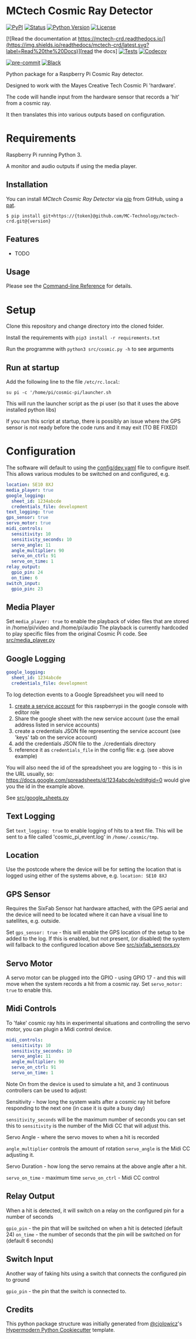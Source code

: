 # MCtech Cosmic Ray Detector

[![PyPI](https://img.shields.io/pypi/v/mctech-crd.svg)][pypi_]
[![Status](https://img.shields.io/pypi/status/mctech-crd.svg)][status]
[![Python Version](https://img.shields.io/pypi/pyversions/mctech-crd)][python version]
[![License](https://img.shields.io/pypi/l/mctech-crd)][license]

[![Read the documentation at https://mctech-crd.readthedocs.io/](https://img.shields.io/readthedocs/mctech-crd/latest.svg?label=Read%20the%20Docs)][read the docs]
[![Tests](https://github.com/MC-Technology/mctech-crd/workflows/Tests/badge.svg)][tests]
[![Codecov](https://codecov.io/gh/tombola/mctech-crd/branch/main/graph/badge.svg)][codecov]

[![pre-commit](https://img.shields.io/badge/pre--commit-enabled-brightgreen?logo=pre-commit&logoColor=white)][pre-commit]
[![Black](https://img.shields.io/badge/code%20style-black-000000.svg)][black]

[pypi_]: https://pypi.org/project/mctech-crd/
[status]: https://pypi.org/project/mctech-crd/
[python version]: https://pypi.org/project/mctech-crd
[read the docs]: https://mctech-crd.readthedocs.io/
[tests]: https://github.com/MC-Technology/mctech-crd/actions?workflow=Tests
[codecov]: https://app.codecov.io/gh/tombola/mctech-crd
[pre-commit]: https://github.com/pre-commit/pre-commit
[black]: https://github.com/psf/black

Python package for a Raspberry Pi Cosmic Ray detector.

Designed to work with the Mayes Creative Tech Cosmic Pi 'hardware'.

The code will handle input from the hardware sensor that records a 'hit' from a cosmic ray.

It then translates this into various outputs based on configuration.

# Requirements

Raspberry Pi running Python 3.

A monitor and audio outputs if using the media player.

## Installation

You can install _MCtech Cosmic Ray Detector_ via [pip] from GitHub, using a [pat].

```console
$ pip install git+https://{token}@github.com/MC-Technology/mctech-crd.git@{version}

```

## Features

- TODO

## Usage

Please see the [Command-line Reference] for details.

# Setup

Clone this repository and change directory into the cloned folder.

Install the requirements with `pip3 install -r requirements.txt`

Run the programme with `python3 src/cosmic.py -h` to see arguments

## Run at startup

Add the following line to the file `/etc/rc.local`:

```
su pi -c '/home/pi/cosmic-pi/launcher.sh
```

This will run the launcher script as the pi user (so that it uses the above installed python libs)

If you run this script at startup, there is possibly an issue where the GPS sensor is not ready before the code runs and it may exit (TO BE FIXED)

# Configuration

The software will default to using the [config/dev.yaml](config/dev.yaml) file to configure itself. This allows various modules to be switched on and configured, e.g.

```yaml
location: SE10 8XJ
media_player: true
google_logging:
  sheet_id: 1234abcde
  credentials_file: development
text_logging: true
gps_sensor: true
servo_motor: true
midi_controls:
  sensitivity: 10
  sensitivity_seconds: 10
  servo_angle: 11
  angle_multiplier: 90
  servo_on_ctrl: 91
  servo_on_time: 1
relay_output:
  gpio_pin: 24
  on_time: 6
switch_input:
  gpio_pin: 23
```

## Media Player

Set `media_player: true` to enable the playback of video files that are stored in /home/pi/video and /home/pi/audio
The playback is currently hardcoded to play specific files from the original Cosmic Pi code.
See [src/media_player.py](src/media_player.py)

## Google Logging

```yaml
google_logging:
  sheet_id: 1234abcde
  credentials_file: development
```

To log detection events to a Google Spreadsheet you will need to

1. [create a service
   account](https://cloud.google.com/docs/authentication/production#create_service_account)
   for this raspberrypi in the google console with editor role
2. Share the google sheet with the new service account (use the email address
   listed in service accounts)
3. create a credentials JSON file representing the service account (see 'keys' tab
   on the service account)
4. add the credentials JSON file to the ./credentials directory
5. reference it as `credentials_file` in the config file: e.g. (see above example)

You will also need the id of the spreadsheet you are logging to - this is in the URL usually, so: https://docs.google.com/spreadsheets/d/1234abcde/edit#gid=0 would give you the id in the example above.

See [src/google_sheets.py](src/google_sheets.py)

## Text Logging

Set `text_logging: true` to enable logging of hits to a text file. This will be
sent to a file called 'cosmic_pi_event.log' in `/home/.cosmic/tmp`.

## Location

Use the postcode where the device will be for setting the location that is logged using either of the systems above, e.g.
`location: SE10 8XJ`

## GPS Sensor

Requires the SixFab Sensor hat hardware attached, with the GPS aerial and the device will need to be located where it can have a visual line to satellites, e.g. outside.

Set `gps_sensor: true` - this will enable the GPS location of the setup to be added to the log. If this is enabled, but not present, (or disabled) the system will fallback to the configured location above
See [src/sixfab_sensors.py](src/sixfab_sensors.py)

## Servo Motor

A servo motor can be plugged into the GPIO - using GPIO 17 - and this will move when the system records a hit from a cosmic ray.
Set `servo_motor: true` to enable this.

## Midi Controls

To 'fake' cosmic ray hits in experimental situations and controlling the servo motor, you can plugin a Midi control device.

```yaml
midi_controls:
  sensitivity: 10
  sensitivity_seconds: 10
  servo_angle: 11
  angle_multiplier: 90
  servo_on_ctrl: 91
  servo_on_time: 1
```

Note On from the device is used to simulate a hit, and 3 continuous controllers can be used to adjust:

Sensitivity - how long the system waits after a cosmic ray hit before responding to the next one (in case it is quite a busy day)

`sensitivity_seconds` will be the maximum number of seconds you can set this to
`sensitivity` is the number of the Midi CC that will adjust this.

Servo Angle - where the servo moves to when a hit is recorded

`angle_multiplier` controls the amount of rotation
`servo_angle` is the Midi CC adjusting it.

Servo Duration - how long the servo remains at the above angle after a hit.

`servo_on_time` - maximum time
`servo_on_ctrl` - Midi CC control

## Relay Output

When a hit is detected, it will switch on a relay on the configured pin for a number of seconds

`gpio_pin` - the pin that will be switched on when a hit is detected (default 24)
`on_time` - the number of seconds that the pin will be switched on for (default 6 seconds)

## Switch Input

Another way of faking hits using a switch that connects the configured pin to ground

`gpio_pin` - the pin that the switch is connected to.

## Credits

This python package structure was initially generated from [@cjolowicz]'s [Hypermodern Python Cookiecutter] template.

[@cjolowicz]: https://github.com/cjolowicz
[pypi]: https://pypi.org/
[hypermodern python cookiecutter]: https://github.com/cjolowicz/cookiecutter-hypermodern-python
[file an issue]: https://github.com/MC-Technology/mctech-crd/issues
[pip]: https://pip.pypa.io/

<!-- github-only -->

[license]: https://github.com/MC-Technology/mctech-crd/blob/main/LICENSE
[contributor guide]: https://github.com/MC-Technology/mctech-crd/blob/main/CONTRIBUTING.md
[command-line reference]: https://mctech-crd.readthedocs.io/en/latest/usage.html
[pat]: https://docs.github.com/en/authentication/keeping-your-account-and-data-secure/creating-a-personal-access-token
